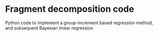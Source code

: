 # Fragment decomposition code

Python code to implement a group-increment based regression method, and subsequent Bayesian linear regression
